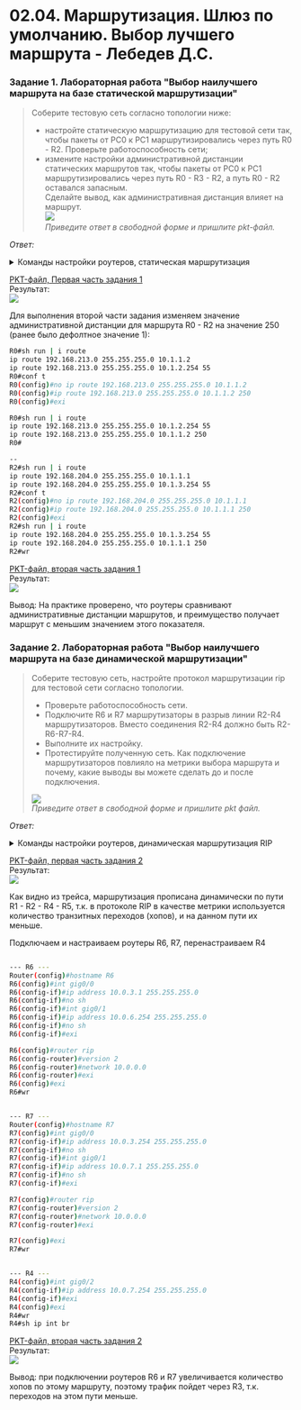 # 02.04. Маршрутизация. Шлюз по умолчанию. Выбор лучшего маршрута - Лебедев Д.С.
### Задание 1. Лабораторная работа "Выбор наилучшего маршрута на базе статической маршрутизации"
> Соберите тестовую сеть согласно топологии ниже:  
> - настройте статическую маршрутизацию для тестовой сети так, чтобы пакеты от PC0 к PC1 маршрутизировались через путь R0 - R2. Проверьте работоспособность сети;
> - измените настройки административной дистанции статических маршрутов так, чтобы пакеты от PC0 к PC1 маршрутизировались через путь R0 - R3 - R2, а путь R0 - R2 оставался запасным.  
> Сделайте вывод, как административная дистанция влияет на маршрут.  
> ![](_attachments/02.04-01-00.png)  
> *Приведите ответ в свободной форме и пришлите pkt-файл.*

*Ответ:*  
<details>
<summary>Команды настройки роутеров, статическая маршрутизация</summary>

```bash
-- Настройка R0 --
Router>en
Router#conf t
Router(config)#hostname R0
R0(config)#int gig0/0
R0(config-if)#ip address 192.168.204.254 255.255.255.0
R0(config-if)#no shutdown
R0(config-if)#exi

R0(config)#int gig0/1
R0(config-if)#ip address 10.1.1.1 255.255.255.0
R0(config-if)#no shutdown
R0(config-if)#exi

R0(config)#int gig0/2
R0(config-if)#ip address 10.1.2.1 255.255.255.0
R0(config-if)#no shutdown
R0(config-if)#exi

R0(config)#ip route 192.168.213.0 255.255.255.0 10.1.1.2
R0(config)#ip route 192.168.213.0 255.255.255.0 10.1.2.254 55
R0(config)#exi
R0#wr
R0#sh run | i route

-- Настрйка R2 --
Router>en
Router#conf t
Router(config)#hostname R2
R2(config)#int gig0/0
R2(config-if)#ip address 192.168.213.254 255.255.255.0
R2(config-if)#no shutdown
R2(config-if)#exi

R2(config)#int gig0/1
R2(config-if)#ip address 10.1.1.2 255.255.255.0
R2(config-if)#no shutdown
R2(config-if)#exi

R2(config)#int gig0/2
R2(config-if)#ip address 10.1.3.2 255.255.255.0
R2(config-if)#no shutdown
R2(config-if)#exi

R2(config)#ip route 192.168.204.0 255.255.255.0 10.1.1.1
R2(config)#ip route 192.168.204.0 255.255.255.0 10.1.3.254 55
R2(config)#exi
R2#wr
R2#sh run | i route

-- Настройка R3 --
Router>en
Router#conf t
Router(config)#hostname R3
R3(config)#int gig0/0
R3(config-if)#ip address 10.1.2.254 255.255.255.0
R3(config-if)#no shutdown
R3(config-if)#exi

R3(config)#int gig0/1
R3(config-if)#ip address 10.1.3.254 255.255.255.0
R3(config-if)#no shutdown
R3(config-if)#exi

R3(config)#ip route 192.168.213.0 255.255.255.0 10.1.3.2
R3(config)#ip route 192.168.204.0 255.255.255.0 10.1.2.1
```
</details>

[PKT-файл, Первая часть задания 1](_attachments/02.04-01-01.pkt)  
Результат:  
![](_attachments/02.04-01-01.png)  

Для выполнения второй части задания изменяем значение административной дистанции для маршрута R0 - R2 на значение 250 (ранее было дефолтное значение 1):  

```bash
R0#sh run | i route
ip route 192.168.213.0 255.255.255.0 10.1.1.2
ip route 192.168.213.0 255.255.255.0 10.1.2.254 55
R0#conf t
R0(config)#no ip route 192.168.213.0 255.255.255.0 10.1.1.2
R0(config)#ip route 192.168.213.0 255.255.255.0 10.1.1.2 250
R0(config)#exi

R0#sh run | i route
ip route 192.168.213.0 255.255.255.0 10.1.2.254 55
ip route 192.168.213.0 255.255.255.0 10.1.1.2 250
R0#

--
R2#sh run | i route
ip route 192.168.204.0 255.255.255.0 10.1.1.1
ip route 192.168.204.0 255.255.255.0 10.1.3.254 55
R2#conf t
R2(config)#no ip route 192.168.204.0 255.255.255.0 10.1.1.1
R2(config)#ip route 192.168.204.0 255.255.255.0 10.1.1.1 250
R2(config)#exi
R2#sh run | i route
ip route 192.168.204.0 255.255.255.0 10.1.3.254 55
ip route 192.168.204.0 255.255.255.0 10.1.1.1 250
R2#wr
```

[PKT-файл, вторая часть задания 1](_attachments/02.04-01-02.pkt)  
Результат:  
![](_attachments/02.04-01-02.png)  

Вывод: На практике проверено, что роутеры сравнивают административные дистанции маршрутов, и преимущество получает маршрут с меньшим значением этого показателя.

### Задание 2. Лабораторная работа "Выбор наилучшего маршрута на базе динамической маршрутизации"
> Соберите тестовую сеть, настройте протокол маршрутизации rip для тестовой сети согласно топологии.  
> - Проверьте работоспособность сети.
> - Подключите R6 и R7 маршрутизаторы в разрыв линии R2-R4 маршрутизаторов. Вместо соединения R2-R4 должно быть R2-R6-R7-R4.
> - Выполните их настройку.
> - Протестируйте полученную сеть.
> Как подключение маршрутизаторов повлияло на метрики выбора маршрута и почему, какие выводы вы можете сделать до и после подключения.  
> 
> ![](_attachments/02.04-02-00.png)  
> *Приведите ответ в свободной форме и пришлите pkt файл.*

*Ответ:*  
<details>
<summary>Команды настройки роутеров, динамическая маршрутизация RIP</summary>

```bash
--- R1 ---
Router(config)#hostname R1
R1(config)#int gig0/0
R1(config-if)#ip address 192.168.204.1 255.255.255.0
R1(config-if)#no shutdown
R1(config-if)#exi
R1(config)#int gig0/1
R1(config-if)#ip address 10.0.1.254 255.255.255.0
R1(config-if)#no shutdown
R1(config-if)#exi

R1(config)#router rip
R1(config-router)#version 2
R1(config-router)#network 192.168.204.0
R1(config-router)#network 10.0.0.0
R1(config-router)#exi
R1(config)#exi
R1#wr


--- R2 ---
Router(config)#hostname R2
R2(config)#int gig0/0
R2(config-if)#ip address 10.0.1.1 255.255.255.0
R2(config-if)#no sh
R2(config-if)#exi

R2(config)#int gig0/1
R2(config-if)#ip address 10.0.2.254 255.255.255.0
R2(config-if)#no sh
R2(config-if)#exi

R2(config)#int gig0/2
R2(config-if)#ip address 10.0.3.254 255.255.255.0
R2(config-if)#no sh
R2(config-if)#exi

R2(config)#router rip
R2(config-router)#version 2
R2(config-router)#network 10.0.0.0
R2(config-router)#exi
R2(config)#exi
R2#wr

--- R3 ---
Router(config)#hostname R3
R3(config)#int gig0/0
R3(config-if)#
R3(config-if)#ip address 10.0.2.1 255.255.255.0
R3(config-if)#no sh
R3(config-if)#int gig0/1
R3(config-if)#ip address 10.0.4.254 255.255.255.0
R3(config-if)#no sh
R3(config-if)#exi

R3(config)#router rip
R3(config-router)#version 2
R3(config-router)#network 10.0.0.0
R3(config-router)#exi

R3(config)#exi
R3#wr

---
Router(config)#hostname R4
R4(config)#int gig0/0
R4(config-if)#ip address 10.0.5.254 255.255.255.0
R4(config-if)#no sh
R4(config-if)#int gig0/1
R4(config-if)#ip address 10.0.4.1 255.255.255.0
R4(config-if)#no sh
R4(config-if)#int gig0/2
R4(config-if)#ip address 10.0.3.1 255.255.255.0
R4(config-if)#no sh
R4(config-if)#exi

R4(config)#router rip
R4(config-router)#version 2
R4(config-router)#network 10.0.0.0
R4(config-router)#exi

R4(config)#exi
R4#wr

---
Router(config)#hostname R5
R5(config)#int gig0/0
R5(config-if)#ip address 192.168.213.1 255.255.255.0
R5(config-if)#no sh
R5(config-if)#int gig0/1
R5(config-if)#ip address 10.0.5.1 255.255.255.0
R5(config-if)#no sh
R5(config-if)#exi

R5(config)#router rip
R5(config-router)#version 2
R5(config-router)#network 10.0.0.0
R5(config-router)#network 192.168.213.0
R5(config-router)#exi

R5(config)#exi
R5#wr
```
</details>

[PKT-файл, первая часть задания 2](_attachments/02.04-02-01.pkt)  
Результат:  
![](_attachments/02.04-02-01.png)  

Как видно из трейса, маршрутизация прописана динамически по пути R1 - R2 - R4 - R5, т.к. в протоколе RIP в качестве метрики используется количество транзитных переходов (хопов), и на данном пути их меньше.

Подключаем и настраиваем роутеры R6, R7, перенастраиваем R4
```bash

--- R6 ---
Router(config)#hostname R6
R6(config)#int gig0/0
R6(config-if)#ip address 10.0.3.1 255.255.255.0
R6(config-if)#no sh
R6(config-if)#int gig0/1
R6(config-if)#ip address 10.0.6.254 255.255.255.0
R6(config-if)#no sh
R6(config-if)#exi

R6(config)#router rip
R6(config-router)#version 2
R6(config-router)#network 10.0.0.0
R6(config-router)#exi
R6(config)#exi
R6#wr


--- R7 ---
Router(config)#hostname R7
R7(config)#int gig0/0
R7(config-if)#ip address 10.0.3.254 255.255.255.0
R7(config-if)#no sh
R7(config-if)#int gig0/1
R7(config-if)#ip address 10.0.7.1 255.255.255.0
R7(config-if)#no sh
R7(config-if)#exi

R7(config)#router rip
R7(config-router)#version 2
R7(config-router)#network 10.0.0.0
R7(config-router)#exi

R7(config)#exi
R7#wr


--- R4 ---
R4(config)#int gig0/2
R4(config-if)#ip address 10.0.7.254 255.255.255.0
R4(config-if)#exi
R4(config)#exi
R4#wr
R4#sh ip int br
```

[PKT-файл, вторая часть задания 2](_attachments/02.04-02-02.pkt)  
Результат:  
![](_attachments/02.04-02-02.png)  

Вывод: при подключении роутеров R6 и R7 увеличивается количество хопов по этому маршруту, поэтому трафик пойдет через R3, т.к. переходов на этом пути меньше.